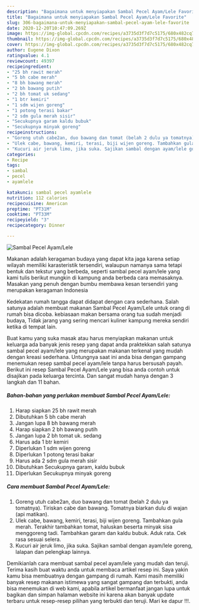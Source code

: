 ```yaml
---
description: "Bagaimana untuk menyiapakan Sambal Pecel Ayam/Lele Favorite"
title: "Bagaimana untuk menyiapakan Sambal Pecel Ayam/Lele Favorite"
slug: 306-bagaimana-untuk-menyiapakan-sambal-pecel-ayam-lele-favorite
date: 2020-12-20T10:47:09.269Z
image: https://img-global.cpcdn.com/recipes/a3735d3f7d7c5175/680x482cq70/sambal-pecel-ayamlele-foto-resep-utama.jpg
thumbnail: https://img-global.cpcdn.com/recipes/a3735d3f7d7c5175/680x482cq70/sambal-pecel-ayamlele-foto-resep-utama.jpg
cover: https://img-global.cpcdn.com/recipes/a3735d3f7d7c5175/680x482cq70/sambal-pecel-ayamlele-foto-resep-utama.jpg
author: Eugene Dixon
ratingvalue: 4.1
reviewcount: 49397
recipeingredient:
- "25 bh rawit merah"
- "5 bh cabe merah"
- "8 bh bawang merah"
- "2 bh bawang putih"
- "2 bh tomat uk sedang"
- "1 btr kemiri"
- "1 sdm wijen goreng"
- "1 potong terasi bakar"
- "2 sdm gula merah sisir"
- "Secukupnya garam kaldu bubuk"
- "Secukupnya minyak goreng"
recipeinstructions:
- "Goreng utuh cabe2an, duo bawang dan tomat (belah 2 dulu ya tomatnya). Tiriskan cabe dan bawang. Tomatnya biarkan dulu di wajan (api matikan)."
- "Ulek cabe, bawang, kemiri, terasi, biji wijen goreng. Tambahkan gula merah. Terakhir tambahkan tomat, haluskan beserta minyak sisa menggoreng tadi. Tambahkan garam dan kaldu bubuk. Aduk rata. Cek rasa sesuai selera."
- "Kucuri air jeruk limo, jika suka. Sajikan sambal dengan ayam/lele goreng, lalapan dan pelengkap lainnya."
categories:
- Recipe
tags:
- sambal
- pecel
- ayamlele

katakunci: sambal pecel ayamlele 
nutrition: 112 calories
recipecuisine: American
preptime: "PT31M"
cooktime: "PT33M"
recipeyield: "3"
recipecategory: Dinner

---
```



![Sambal Pecel Ayam/Lele](https://img-global.cpcdn.com/recipes/a3735d3f7d7c5175/680x482cq70/sambal-pecel-ayamlele-foto-resep-utama.jpg)

Makanan adalah keragaman budaya yang dapat kita jaga karena setiap wilayah memiliki karasteristik tersendiri, walaupun namanya sama tetapi bentuk dan tekstur yang berbeda, seperti sambal pecel ayam/lele yang kami tulis berikut mungkin di kampung anda berbeda cara memasaknya. Masakan yang penuh dengan bumbu membawa kesan tersendiri yang merupakan keragaman Indonesia

Kedekatan rumah tangga dapat didapat dengan cara sederhana. Salah satunya adalah membuat makanan Sambal Pecel Ayam/Lele untuk orang di rumah bisa dicoba. kebiasaan makan bersama orang tua sudah menjadi budaya, Tidak jarang yang sering mencari kuliner kampung mereka sendiri ketika di tempat lain.



Buat kamu yang suka masak atau harus menyiapkan makanan untuk keluarga ada banyak jenis resep yang dapat anda praktekkan salah satunya sambal pecel ayam/lele yang merupakan makanan terkenal yang mudah dengan kreasi sederhana. Untungnya saat ini anda bisa dengan gampang menemukan resep sambal pecel ayam/lele tanpa harus bersusah payah.
Berikut ini resep Sambal Pecel Ayam/Lele yang bisa anda contoh untuk disajikan pada keluarga tercinta. Dan sangat mudah hanya dengan 3 langkah dan 11 bahan.


<!--inarticleads1-->

##### Bahan-bahan yang perlukan membuat Sambal Pecel Ayam/Lele:

1. Harap siapkan 25 bh rawit merah
1. Dibutuhkan 5 bh cabe merah
1. Jangan lupa 8 bh bawang merah
1. Harap siapkan 2 bh bawang putih
1. Jangan lupa 2 bh tomat uk. sedang
1. Harus ada 1 btr kemiri
1. Diperlukan 1 sdm wijen goreng
1. Diperlukan 1 potong terasi bakar
1. Harus ada 2 sdm gula merah sisir
1. Dibutuhkan Secukupnya garam, kaldu bubuk
1. Diperlukan Secukupnya minyak goreng




<!--inarticleads2-->

##### Cara membuat  Sambal Pecel Ayam/Lele:

1. Goreng utuh cabe2an, duo bawang dan tomat (belah 2 dulu ya tomatnya). Tiriskan cabe dan bawang. Tomatnya biarkan dulu di wajan (api matikan).
1. Ulek cabe, bawang, kemiri, terasi, biji wijen goreng. Tambahkan gula merah. Terakhir tambahkan tomat, haluskan beserta minyak sisa menggoreng tadi. Tambahkan garam dan kaldu bubuk. Aduk rata. Cek rasa sesuai selera.
1. Kucuri air jeruk limo, jika suka. Sajikan sambal dengan ayam/lele goreng, lalapan dan pelengkap lainnya.




Demikianlah cara membuat sambal pecel ayam/lele yang mudah dan teruji. Terima kasih buat waktu anda untuk membaca artikel resep ini. Saya yakin kamu bisa membuatnya dengan gampang di rumah. Kami masih memiliki banyak resep makanan istimewa yang sangat gampang dan terbukti, anda bisa menemukan di web kami, apabila artikel bermanfaat jangan lupa untuk bagikan dan simpan halaman website ini karena akan banyak update terbaru untuk resep-resep pilihan yang terbukti dan teruji. Mari ke dapur !!!. 
